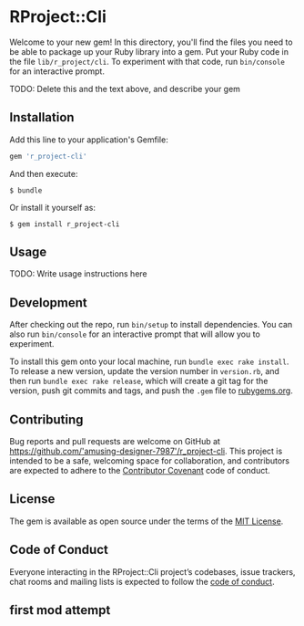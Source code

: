 # RProject::Cli

Welcome to your new gem! In this directory, you'll find the files you need to be able to package up your Ruby library into a gem. Put your Ruby code in the file `lib/r_project/cli`. To experiment with that code, run `bin/console` for an interactive prompt.

TODO: Delete this and the text above, and describe your gem

## Installation

Add this line to your application's Gemfile:

```ruby
gem 'r_project-cli'
```

And then execute:

    $ bundle

Or install it yourself as:

    $ gem install r_project-cli

## Usage

TODO: Write usage instructions here

## Development

After checking out the repo, run `bin/setup` to install dependencies. You can also run `bin/console` for an interactive prompt that will allow you to experiment.

To install this gem onto your local machine, run `bundle exec rake install`. To release a new version, update the version number in `version.rb`, and then run `bundle exec rake release`, which will create a git tag for the version, push git commits and tags, and push the `.gem` file to [rubygems.org](https://rubygems.org).

## Contributing

Bug reports and pull requests are welcome on GitHub at https://github.com/'amusing-designer-7987'/r_project-cli. This project is intended to be a safe, welcoming space for collaboration, and contributors are expected to adhere to the [Contributor Covenant](http://contributor-covenant.org) code of conduct.

## License

The gem is available as open source under the terms of the [MIT License](https://opensource.org/licenses/MIT).

## Code of Conduct

Everyone interacting in the RProject::Cli project’s codebases, issue trackers, chat rooms and mailing lists is expected to follow the [code of conduct](https://github.com/'amusing-designer-7987'/r_project-cli/blob/master/CODE_OF_CONDUCT.md).

## first mod attempt